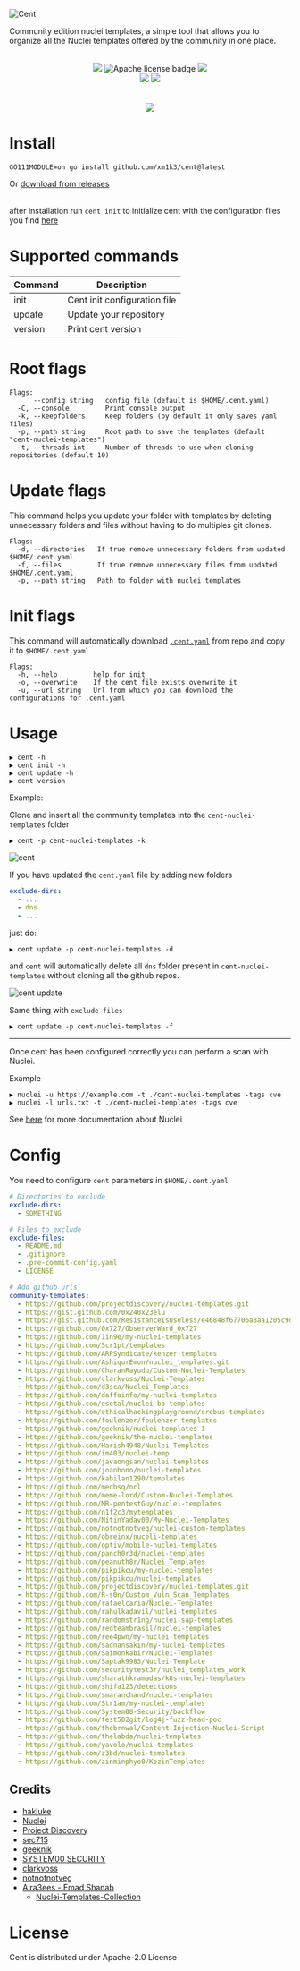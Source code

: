 ![Cent](./static/img/Cent_banner.png)

Community edition nuclei templates, a simple tool that allows you to organize all the Nuclei templates offered by the community in one place.

<p align="center">
<br>
<a href="https://github.com/xm1k3/cent/issues"><img src="https://img.shields.io/badge/contributions-welcome-success.svg?style=flat"></a>
<img alt="Apache license badge" src="https://img.shields.io/badge/license-Apache-success">
<a href="https://github.com/xm1k3/cent/releases"><img src="https://img.shields.io/github/release/xm1k3/cent"></a>
<br>
<a href="https://github.com/xm1k3/cent/stargazers"><img src="https://img.shields.io/github/stars/xm1k3/cent.svg?style=social&label=Stars"></a>
<a href="https://twitter.com/xm1k3_"><img src="https://img.shields.io/twitter/follow/xm1k3_.svg?logo=twitter"></a>
<br>
<br>
<br>
<a href="https://www.buymeacoffee.com/xm1k3"><img src="https://www.buymeacoffee.com/assets/img/custom_images/purple_img.png"></a>
</p>

# Install
```
GO111MODULE=on go install github.com/xm1k3/cent@latest
```

Or [download from releases](https://github.com/xm1k3/cent/releases)
<br><br>

after installation run `cent init` to initialize cent with the configuration files you find [here](https://github.com/xm1k3/cent/blob/main/.cent.yaml) 


# Supported commands

| Command | Description            |
| ------- | ---------------------- |
| init    | Cent init configuration file      |
| update  | Update your repository |
| version  | Print cent version |

# Root flags

```
Flags:
      --config string   config file (default is $HOME/.cent.yaml)
  -C, --console         Print console output
  -k, --keepfolders     Keep folders (by default it only saves yaml files)
  -p, --path string     Root path to save the templates (default "cent-nuclei-templates")
  -t, --threads int     Number of threads to use when cloning repositories (default 10)
```

# Update flags
This command helps you update your folder with templates by deleting unnecessary folders and files without having to do multiples git clones.
```
Flags:
  -d, --directories   If true remove unnecessary folders from updated $HOME/.cent.yaml
  -f, --files         If true remove unnecessary files from updated $HOME/.cent.yaml
  -p, --path string   Path to folder with nuclei templates
```

# Init flags
This command will automatically download [`.cent.yaml`](https://raw.githubusercontent.com/xm1k3/cent/main/.cent.yaml) from repo and copy it to `$HOME/.cent.yaml`
```
Flags:
  -h, --help         help for init
  -o, --overwrite    If the cent file exists overwrite it
  -u, --url string   Url from which you can download the configurations for .cent.yaml
```

# Usage

```
▶ cent -h
▶ cent init -h
▶ cent update -h
▶ cent version
```
Example:

Clone and insert all the community templates into the `cent-nuclei-templates` folder 
```
▶ cent -p cent-nuclei-templates -k
```
![cent](./static/img/cent-v1.0.png)

If you have updated the `cent.yaml` file by adding new folders
```yaml
exclude-dirs:
  - ...
  - dns
  - ...
```
just do:
```
▶ cent update -p cent-nuclei-templates -d
```
and `cent` will automatically delete all `dns` folder present in `cent-nuclei-templates` without cloning all the github repos.

![cent update](./static/img/cent-update.png)

Same thing with `exclude-files`
```
▶ cent update -p cent-nuclei-templates -f
```
---
Once cent has been configured correctly you can perform a scan with Nuclei.

Example
```
▶ nuclei -u https://example.com -t ./cent-nuclei-templates -tags cve
▶ nuclei -l urls.txt -t ./cent-nuclei-templates -tags cve
```
See [here](https://nuclei.projectdiscovery.io/nuclei/get-started/#running-nuclei) for more documentation about Nuclei


# Config
You need to configure `cent` parameters in `$HOME/.cent.yaml`
```yaml
# Directories to exclude
exclude-dirs:
  - SOMETHING

# Files to exclude
exclude-files:
  - README.md
  - .gitignore
  - .pre-commit-config.yaml
  - LICENSE

# Add github urls
community-templates:
  - https://github.com/projectdiscovery/nuclei-templates.git
  - https://gist.github.com/0x240x23elu
  - https://gist.github.com/ResistanceIsUseless/e46848f67706a8aa1205c9d2866bff31
  - https://github.com/0x727/ObserverWard_0x727
  - https://github.com/1in9e/my-nuclei-templates
  - https://github.com/5cr1pt/templates
  - https://github.com/ARPSyndicate/kenzer-templates
  - https://github.com/AshiqurEmon/nuclei_templates.git
  - https://github.com/CharanRayudu/Custom-Nuclei-Templates
  - https://github.com/clarkvoss/Nuclei-Templates
  - https://github.com/d3sca/Nuclei_Templates
  - https://github.com/daffainfo/my-nuclei-templates
  - https://github.com/esetal/nuclei-bb-templates
  - https://github.com/ethicalhackingplayground/erebus-templates
  - https://github.com/foulenzer/foulenzer-templates
  - https://github.com/geeknik/nuclei-templates-1
  - https://github.com/geeknik/the-nuclei-templates
  - https://github.com/Harish4948/Nuclei-Templates
  - https://github.com/im403/nuclei-temp
  - https://github.com/javaongsan/nuclei-templates
  - https://github.com/joanbono/nuclei-templates
  - https://github.com/kabilan1290/templates
  - https://github.com/medbsq/ncl
  - https://github.com/meme-lord/Custom-Nuclei-Templates
  - https://github.com/MR-pentestGuy/nuclei-templates
  - https://github.com/n1f2c3/mytemplates
  - https://github.com/NitinYadav00/My-Nuclei-Templates
  - https://github.com/notnotnotveg/nuclei-custom-templates
  - https://github.com/obreinx/nuceli-templates
  - https://github.com/optiv/mobile-nuclei-templates
  - https://github.com/panch0r3d/nuclei-templates
  - https://github.com/peanuth8r/Nuclei_Templates
  - https://github.com/pikpikcu/my-nuclei-templates
  - https://github.com/pikpikcu/nuclei-templates
  - https://github.com/projectdiscovery/nuclei-templates.git
  - https://github.com/R-s0n/Custom_Vuln_Scan_Templates
  - https://github.com/rafaelcaria/Nuclei-Templates
  - https://github.com/rahulkadavil/nuclei-templates
  - https://github.com/randomstr1ng/nuclei-sap-templates
  - https://github.com/redteambrasil/nuclei-templates
  - https://github.com/ree4pwn/my-nuclei-templates
  - https://github.com/sadnansakin/my-nuclei-templates
  - https://github.com/Saimonkabir/Nuclei-Templates
  - https://github.com/Saptak9983/Nuclei-Template
  - https://github.com/securitytest3r/nuclei_templates_work
  - https://github.com/sharathkramadas/k8s-nuclei-templates
  - https://github.com/shifa123/detections
  - https://github.com/smaranchand/nuclei-templates
  - https://github.com/Str1am/my-nuclei-templates
  - https://github.com/System00-Security/backflow
  - https://github.com/test502git/log4j-fuzz-head-poc
  - https://github.com/thebrnwal/Content-Injection-Nuclei-Script
  - https://github.com/thelabda/nuclei-templates
  - https://github.com/yavolo/nuclei-templates
  - https://github.com/z3bd/nuclei-templates
  - https://github.com/zinminphyo0/KozinTemplates
```

## Credits
- [hakluke](https://twitter.com/hakluke)
- [Nuclei](https://twitter.com/pdnuclei)
- [Project Discovery](https://twitter.com/pdiscoveryio)
- [sec715](https://twitter.com/sec715)
- [geeknik](https://twitter.com/geeknik)
- [SYSTEM00 SECURITY](https://github.com/System00-Security)
- [clarkvoss](https://github.com/clarkvoss)
- [notnotnotveg](https://github.com/notnotnotveg)
- [Alra3ees - Emad Shanab](https://twitter.com/Alra3ees)
  - [Nuclei-Templates-Collection](https://github.com/emadshanab/Nuclei-Templates-Collection)

# License
Cent is distributed under Apache-2.0 License
